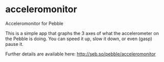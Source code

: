 acceleromonitor
===============

Acceleromonitor for Pebble

This is a simple app that graphs the 3 axes of what the accelerometer on the Pebble is doing. You can speed it up, slow it down, or even (gasp) pause it.

Further details are available here:
http://seb.so/pebble/acceleromonitor
